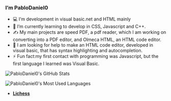 ### I’m PabloDaniel0

- 💻 I’m development in visual basic.net and HTML mainly 
- 🏫 I’m currently learning to develop in CSS, Javascript and C++.
- ✍️ My main projects are speed PDF, a pdf reader, which I am working on converting into a PDF editor, and Olmeca HTML, an HTML code editor.
- 🤔 I am looking for help to make an HTML code editor, developed in visual basic, that has syntax highlighting and autocompletion.
- ⚡ Fun fact:my first contact with programming was Javascript, but the first language I learned was Visual Basic.

![PabloDaniel0's GitHub Stats](https://github-readme-stats.vercel.app/api?username=Pablodaniel0&show_icons=true&title_color=D59DFF&icon_color=D59DFF&text_color=FFF&bg_color=3B2E58)

![PabloDaniel0's Most Used Languages](https://github-readme-stats.anuraghazra1.vercel.app/api/top-langs/?username=PabloDaniel0&show_owner=true&title_color=D59DFF&icon_color=D59DFF&text_color=FFF&bg_color=3B2E58)
* [**Lichess**](https://lichess.org/@/PabloDaniel0)
